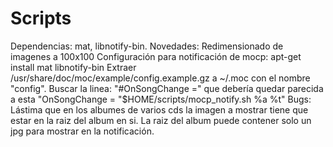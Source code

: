 # Scripts
Dependencias: mat, libnotify-bin.
Novedades: Redimensionado de imagenes a 100x100
Configuración para notificación de mocp: 
apt-get install mat libnotify-bin
Extraer /usr/share/doc/moc/example/config.example.gz a ~/.moc con el nombre "config".
Buscar la linea: "#OnSongChange =" que debería quedar parecida a esta "OnSongChange = "$HOME/scripts/mocp_notify.sh %a %t"
Bugs: Lástima que en los albumes de varios cds la imagen a mostrar tiene que estar en la raiz del album en si.
La raiz del album puede contener solo un jpg para mostrar en la notificación.

